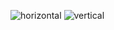 ![horizontal](https://user-images.githubusercontent.com/8057201/43368281-22c502f6-935b-11e8-8c2f-e9c41fda8179.png)
![vertical](https://user-images.githubusercontent.com/8057201/43368279-2051af38-935b-11e8-9416-58badf0c08ab.png)
